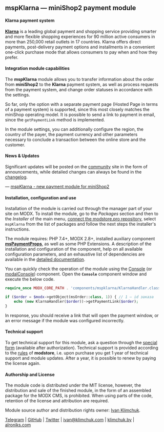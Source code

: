 ## mspKlarna &mdash; miniShop2 payment module

#### Klarna payment system

**[Klarna][klarna.com]** is a leading global payment and shopping service providing smarter and more flexible shopping experiences for 90 million active consumers in more than 250,000 retail outlets in 17 countries. Klarna offers direct payments, post-delivery payment options and installments in a convenient one-click purchase mode that allows consumers to pay when and how they prefer.

#### Integration module capabilities

The **mspKlarna** module allows you to transfer information about the order from **miniShop2** to the **Klarna** payment system, as well as process requests from the payment system, and change order statuses in accordance with the settings.

So far, only the option with a separate payment page (Hosted Page in terms of a payment system) is supported, since this most closely matches the miniShop operating model. It is possible to send a link to payment in email, since the `getPaymentLink` method is implemented.

In the module settings, you can additionally configure the region, the country of the payer, the payment currency and other parameters necessary to conclude a transaction between the online store and the customer.

#### News & Updates

Significant updates will be posted on the [community][] site in the form of announcements, while detailed changes can always be found in the [changelog][].

— [mspKlarna - new payment module for miniShop2](#)

#### Installation, configuration and use

Installation of the module is carried out through the manager part of your site on MODX. To install the module, go to the *Packages* section and then to the *Installer* of the main menu, [connect the modstore.pro repository][connection], select `mspKlarna` from the list of packages and follow the next steps the installer's instructions.

The module requires: PHP 7.4+, MODX 2.8+, installed auxiliary component **[msPaymentProps][]**, as well as some PHP Extensions. A description of the installation and configuration of the component, help on all available configuration parameters, and an exhaustive list of dependencies are available in the [detailed documentation][documentation].

You can quickly check the operation of the module using the [Console][] (or [modalConsole][]) component. Open the **`Console`** component window and execute the below code.

```php
require_once MODX_CORE_PATH . 'components/mspklarna/KlarnaHandler.class.php';

if ($order = $modx->getObject(msOrder::class, 1)) { // 1 – id заказа
    echo (new KlarnaHandler($order))->getPaymentLink($order);
}
```

In response, you should receive a link that will open the payment window, or an error message if the module was configured incorrectly.

#### Technical support

To get technical support for this module, ask a question through the [special form][support] (available after authorization). Technical support is provided according to the [rules][] of **modstore**, i.e. upon purchase you get 1 year of technical support and module updates. After a year, it is possible to renew by paying the license again.

#### Authorship and License

The module code is distributed under the MIT license, however, the distribution and sale of the finished module, in the form of an assembled package for the MODX CMS, is prohibited. When using parts of the code, retention of the license and attribution are required.

Module source author and distribution rights owner: [Ivan Klimchuk](https://modstore.pro/authors/alroniks).

[Telegram](https://t.me/orlaskin) | [GitHub](https://github.com/alroniks) | [Twitter](https://twitter.com/iklimchuk) | [ivan@klimchuk.com](mailto:ivan@klimchuk.com) | [klimchuk.by](https://klimchuk.by/) | [alroniks.com](https://alroniks.com)

[klarna.com]: https://www.klarna.com/
[community]: https://modx.today

[msPaymentProps]: https://modstore.pro/packages/utilities/mspaymentprops
[modalConsole]: https://modstore.pro/packages/utilities/modalconsole
[Console]: https://modx.com/extras/package/console

[documentation]: https://mspay.github.io/msp-klarna/ru/documentation
[changelog]: https://modstore.pro/packages/payment-system/mspklarna#tab/changelog

[connection]: https://modstore.pro/info/connection
[support]: https://modstore.pro/office/support
[rules]: https://modstore.pro/info/rules
